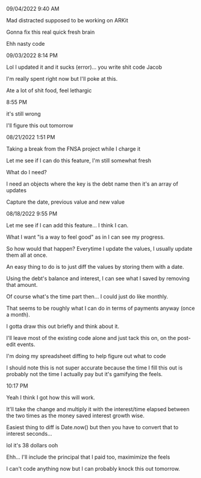 09/04/2022 9:40 AM

Mad distracted supposed to be working on ARKit

Gonna fix this real quick fresh brain

Ehh nasty code

09/03/2022 8:14 PM

Lol I updated it and it sucks (error)... you write shit code Jacob

I'm really spent right now but I'll poke at this.

Ate a lot of shit food, feel lethargic

8:55 PM

it's still wrong

I'll figure this out tomorrow

08/21/2022 1:51 PM

Taking a break from the FNSA project while I charge it

Let me see if I can do this feature, I'm still somewhat fresh

What do I need?

I need an objects where the key is the debt name then it's an array of updates

Capture the date, previous value and new value

08/18/2022 9:55 PM

Let me see if I can add this feature... I think I can.

What I want "is a way to feel good" as in I can see my progress.

So how would that happen? Everytime I update the values, I usually update them all at once.

An easy thing to do is to just diff the values by storing them with a date.

Using the debt's balance and interest, I can see what I saved by removing that amount.

Of course what's the time part then... I could just do like monthly.

That seems to be roughly what I can do in terms of payments anyway (once a month).

I gotta draw this out briefly and think about it.

I'll leave most of the existing code alone and just tack this on, on the post-edit events.

I'm doing my spreadsheet diffing to help figure out what to code

I should note this is not super accurate because the time I fill this out is probably not the time I actually pay but it's gamifying the feels.

10:17 PM

Yeah I think I got how this will work.

It'll take the change and multiply it with the interest/time elapsed between the two times as the money saved interest growth wise.

Easiest thing to diff is Date.now() but then you have to convert that to interest seconds...

lol it's 38 dollars ooh

Ehh... I'll include the principal that I paid too, maximimize the feels

I can't code anything now but I can probably knock this out tomorrow.